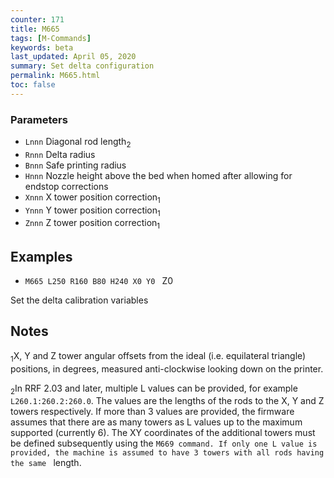 ```yaml
---
counter: 171
title: M665
tags: [M-Commands] 
keywords: beta 
last_updated: April 05, 2020 
summary: Set delta configuration 
permalink: M665.html
toc: false 
---
```



### Parameters

* `Lnnn` Diagonal rod length<sub>2</sub>
* `Rnnn` Delta radius
* `Bnnn` Safe printing radius
* `Hnnn` Nozzle height above the bed when homed after allowing for endstop corrections
* `Xnnn` X tower position correction<sub>1</sub>
* `Ynnn` Y tower position correction<sub>1</sub>
* `Znnn` Z tower position correction<sub>1</sub>

## Examples

* ` M665 L250 R160 B80 H240 X0 Y0  ` Z0

Set the delta calibration variables

## Notes

<sub>1</sub>X, Y and Z tower angular offsets from the ideal (i.e. equilateral triangle) positions, in degrees, measured anti-clockwise looking down on the printer.

<sub>2</sub>In RRF 2.03 and later, multiple L values can be provided, for example `L260.1:260.2:260.0`. The values are the lengths of the rods to the X, Y and Z towers respectively. If more than 3 values are provided, the firmware assumes that there are as many towers as L values up to the maximum supported (currently 6). The XY coordinates of the additional towers must be defined subsequently using the ` M669 command. If only one L value is provided, the machine is assumed to have 3 towers with all rods having the same  ` length.

